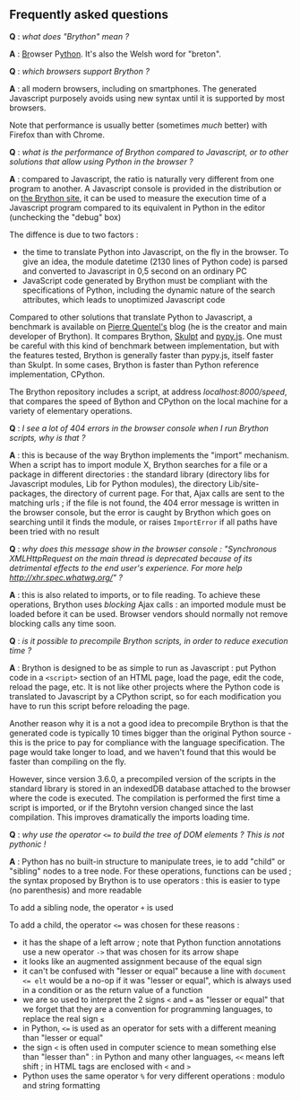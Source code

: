 Frequently asked questions
--------------------------

__Q__ : _what does "Brython" mean ?_

__A__ : <u>Br</u>owser P<u>ython</u>. It's also the Welsh word for "breton".

__Q__ : _which browsers support Brython ?_

__A__ : all modern browsers, including on smartphones. The generated Javascript purposely avoids using new syntax until it is supported by most browsers.

Note that performance is usually better (sometimes _much_ better) with Firefox than with Chrome.

__Q__ : _what is the performance of Brython compared to Javascript, or to other solutions that allow using Python in the browser ?_

__A__ : compared to Javascript, the ratio is naturally very different from one program to another. A Javascript console is provided in the distribution or on [the Brython site](http://brython.info/tests/js_console.html), it can be used to measure the execution time of a Javascript program compared to its equivalent in Python in the editor (unchecking the "debug" box)

The diffence is due to two factors :

- the time to translate Python into Javascript, on the fly in the browser. To give an idea, the module datetime (2130 lines of Python code) is parsed and converted to Javascript in 0,5 second on an ordinary PC
- JavaScript code generated by Brython must be compliant with the specifications of Python, including the dynamic nature of the search attributes, which leads to unoptimized Javascript code

Compared to other solutions that translate Python to Javascript, a benchmark is available on [Pierre Quentel's](https://brythonista.wordpress.com/2015/03/28/comparing-the-speed-of-cpython-brython-skulpt-and-pypy-js/) blog (he is the creator and main developer of Brython). It compares Brython, [Skulpt](http://skulpt.org) and [pypy.js](http://pypyjs.org/demo/). One must be careful with this kind of benchmark between implementation, but with the features tested, Brython is generally faster than pypy.js, itself faster than Skulpt. In some cases, Brython is faster than Python reference implementation, CPython.

The Brython repository includes a script, at address _localhost:8000/speed_, that
compares the speed of Bython and CPython on the local machine for a variety of
elementary operations.

__Q__ : _I see a lot of 404 errors in the browser console when I run Brython scripts, why is that ?_

__A__ : this is because of the way Brython implements the "import" mechanism. When a script has to import module X, Brython searches for a file or a package in different directories : the standard library (directory libs for Javascript modules, Lib for Python modules), the directory Lib/site-packages, the directory of current page. For that, Ajax calls are sent to the matching urls ; if the file is not found, the 404 error message is written in the browser console, but the error is caught by Brython which goes on searching until it finds the module, or raises `ImportError` if all paths have been tried with no result

__Q__ : _why does this message show in the browser console : "Synchronous XMLHttpRequest on the main thread is deprecated because of its detrimental effects to the end user's experience. For more help http://xhr.spec.whatwg.org/" ?_

__A__ : this is also related to imports, or to file reading. To achieve these operations, Brython uses _blocking_ Ajax calls : an imported module must be loaded before it can be used. Browser vendors should normally not remove blocking calls any time soon.

__Q__ : _is it possible to precompile Brython scripts, in order to reduce execution time ?_

__A__ : Brython is designed to be as simple to run as Javascript : put Python code in a `<script>` section of an HTML page, load the page, edit the code, reload the page, etc. It is not like other projects where the Python code is translated to Javascript by a CPython script, so for each modification you have to run this script before reloading the page.

Another reason why it is a not a good idea to precompile Brython is that the generated code is typically 10 times bigger than the original Python source - this is the price to pay for compliance with the language specification. The page would take longer to load, and we haven't found that this would be faster than compiling on the fly.

However, since version 3.6.0, a precompiled version of the scripts in the standard library is stored in an indexedDB database attached to the browser where the code is executed. The compilation is performed the first time a script is imported, or if the Brytohn version changed since the last compilation. This improves dramatically the imports loading time.

__Q__ : _why use the operator `<=` to build the tree of DOM elements ? This is not pythonic !_

__A__ : Python has no built-in structure to manipulate trees, ie to add "child" or "sibling" nodes to a tree node. For these operations, functions can be used ; the syntax proposed by Brython is to use operators : this is easier to type (no parenthesis) and more readable

To add a sibling node, the operator `+` is used

To add a child, the operator `<=` was chosen for these reasons :

- it has the shape of a left arrow ; note that Python function annotations use a new operator `->` that was chosen for its arrow shape
- it looks like an augmented assignment because of the equal sign
- it can't be confused with "lesser or equal" because a line with `document <= elt` would be a no-op if it was "lesser or equal", which is always used in a condition or as the return value of a function
- we are so used to interpret the 2 signs `<` and `=` as "lesser or equal" that we forget that they are a convention for programming languages, to replace the real sign `≤`
- in Python, `<=` is used as an operator for sets with a different meaning than "lesser or equal"
- the sign `<` is often used in computer science to mean something else than "lesser than" : in Python and many other languages, `<<` means left shift ; in HTML tags are enclosed with `<` and `>`
- Python uses the same operator `%` for very different operations : modulo and string formatting

